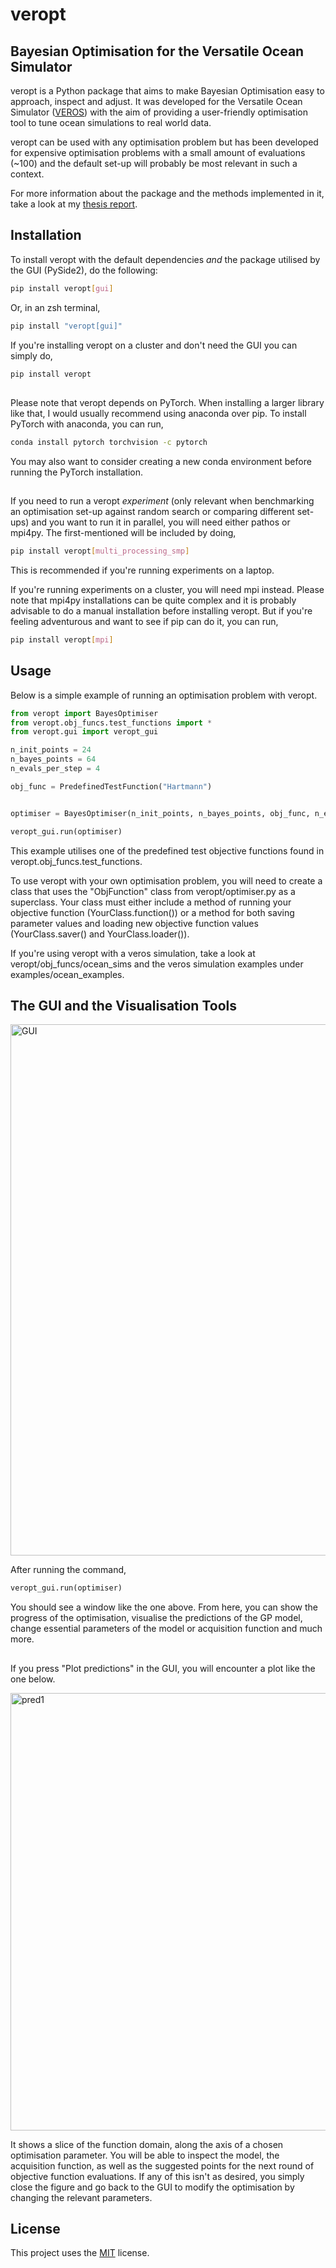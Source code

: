 
# veropt

## Bayesian Optimisation for the Versatile Ocean Simulator

veropt is a Python package that aims to make Bayesian Optimisation easy to approach, inspect and adjust. It was developed for the Versatile Ocean Simulator ([VEROS](https://veros.readthedocs.io/en/latest/)) with the aim of providing a user-friendly optimisation tool to tune ocean simulations to real world data. 

veropt can be used with any optimisation problem but has been developed for expensive optimisation problems with a small amount of evaluations (~100) and the default set-up will probably be most relevant in such a context.

For more information about the package and the methods implemented in it, take a look at my [thesis report](https://nbi.ku.dk/english/theses/masters-theses/ida_lei_stoustrup/Ida_Stoustrup_MSc_Thesis.pdf). 

## Installation

To install veropt with the default dependencies *and* the package utilised by the GUI (PySide2), do the following:

```bash
pip install veropt[gui]
```

Or, in an zsh terminal,

```bash
pip install "veropt[gui]"
```

If you're installing veropt on a cluster and don't need the GUI you can simply do,

```bash
pip install veropt
```

##

Please note that veropt depends on PyTorch. When installing a larger library like that, I would usually recommend using anaconda over pip. To install PyTorch with anaconda, you can run,
```bash
conda install pytorch torchvision -c pytorch
```

You may also want to consider creating a new conda environment before running the PyTorch installation.

##

If you need to run a veropt *experiment* (only relevant when benchmarking an optimisation set-up against random search or comparing different set-ups) and you want to run it in parallel, you will need either pathos or mpi4py. The first-mentioned will be included by doing,

```bash
pip install veropt[multi_processing_smp]
```
This is recommended if you're running experiments on a laptop. 

If you're running experiments on a cluster, you will need mpi instead. Please note that mpi4py installations can be quite complex and it is probably advisable to do a manual installation before installing veropt. But if you're feeling adventurous and want to see if pip can do it, you can run,

```bash
pip install veropt[mpi]
```


## Usage

Below is a simple example of running an optimisation problem with veropt. 

```python
from veropt import BayesOptimiser
from veropt.obj_funcs.test_functions import *
from veropt.gui import veropt_gui

n_init_points = 24
n_bayes_points = 64
n_evals_per_step = 4

obj_func = PredefinedTestFunction("Hartmann")


optimiser = BayesOptimiser(n_init_points, n_bayes_points, obj_func, n_evals_per_step=n_evals_per_step)

veropt_gui.run(optimiser)
```

This example utilises one of the predefined test objective functions found in veropt.obj_funcs.test_functions. 

To use veropt with your own optimisation problem, you will need to create a class that uses the "ObjFunction" class from veropt/optimiser.py as a superclass. Your class must either include a method of running your objective function (YourClass.function()) or a method for both saving parameter values and loading new objective function values (YourClass.saver() and YourClass.loader()).

If you're using veropt with a veros simulation, take a look at veropt/obj_funcs/ocean_sims and the veros simulation examples under examples/ocean_examples.

## The GUI and the Visualisation Tools

<img width="850" alt="GUI" src="https://user-images.githubusercontent.com/33256573/134529054-cfd9a3bb-8641-4cd2-8a11-fc6d7f794e1c.png">

After running the command,


```python
veropt_gui.run(optimiser)
```

You should see a window like the one above. From here, you can show the progress of the optimisation, visualise the predictions of the GP model, change essential parameters of the model or acquisition function and much more. 

##

If you press "Plot predictions" in the GUI, you will encounter a plot like the one below. 

<img width="700" alt="pred1" src="https://github.com/idax4325/veropt/files/7218616/BranninCurrinPrediction_wsust.pdf">

It shows a slice of the function domain, along the axis of a chosen optimisation parameter. You will be able to inspect the model, the acquisition function, as well as the suggested points for the next round of objective function evaluations. If any of this isn't as desired, you simply close the figure and go back to the GUI to modify the optimisation by changing the relevant parameters.

## License

This project uses the [MIT](https://choosealicense.com/licenses/mit/) license.
